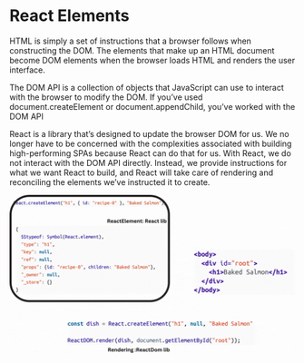 # React Elements #

HTML is simply a set of instructions that a browser follows when
constructing the DOM. The elements that make up an HTML
document become DOM elements when the browser loads HTML and
renders the user interface.

The DOM API is a collection of objects that JavaScript can use to
interact with the browser to modify the DOM. If you’ve used
document.createElement or document.appendChild, you’ve
worked with the DOM API

React is a library that’s designed to update the browser DOM for us.
We no longer have to be concerned with the complexities associated
with building high-performing SPAs because React can do that for us.
With React, we do not interact with the DOM API directly. Instead, we
provide instructions for what we want React to build, and React will
take care of rendering and reconciling the elements we’ve instructed it
to create.

![Alt Text](asset/element.gif)
